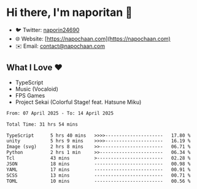 # Hi there, I'm naporitan 👋

- 🐦 Twitter: [naporin24690](https://twitter.com/naporin24690)
- 🌐 Website: [https://napochaan.com](https://napochaan.com)
- ✉️ Email: [contact@napochaan.com](mailto:contact@napochaan.com)

## What I Love ❤️
- TypeScript
- Music (Vocaloid)
- FPS Games
- Project Sekai (Colorful Stage! feat. Hatsune Miku)

<!--START_SECTION:waka-->

```txt
From: 07 April 2025 - To: 14 April 2025

Total Time: 31 hrs 54 mins

TypeScript      5 hrs 40 mins   >>>>---------------------   17.80 %
unity           5 hrs 9 mins    >>>>---------------------   16.19 %
Image (svg)     2 hrs 8 mins    >>-----------------------   06.71 %
Python          2 hrs 1 min     >>-----------------------   06.34 %
Tcl             43 mins         >------------------------   02.28 %
JSON            18 mins         -------------------------   00.98 %
YAML            17 mins         -------------------------   00.91 %
SCSS            13 mins         -------------------------   00.71 %
TOML            10 mins         -------------------------   00.56 %
```

<!--END_SECTION:waka-->

